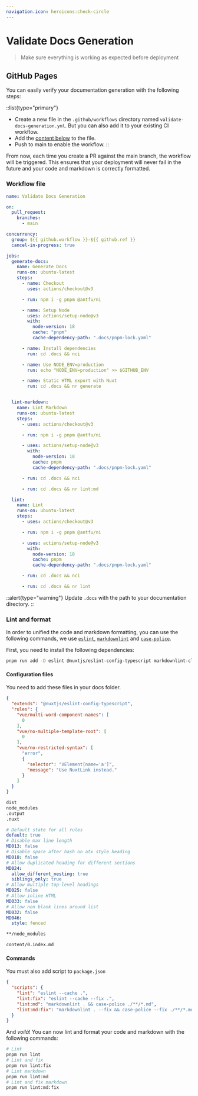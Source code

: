 ```yaml
---
navigation.icon: heroicons:check-circle
---
```


# Validate Docs Generation

> Make sure everything is working as expected before deployment

## GitHub Pages

You can easily verify your documentation generation with the following steps:

::list{type="primary"}
- Create a new file in the `.github/workflows` directory named `validate-docs-generation.yml`. But you can also add it to your existing CI workflow.
- Add the [content below](#workflow-file) to the file.
- Push to main to enable the workflow.
::

From now, each time you create a PR against the main branch, the workflow will be triggered. This ensures that your deployment will never fail in the future and your code and markdown is correctly formatted.

### Workflow file

```yaml [.github/workflows/validate-docs-generation.yml]
name: Validate Docs Generation

on:
  pull_request:
    branches:
      - main

concurrency:
  group: ${{ github.workflow }}-${{ github.ref }}
  cancel-in-progress: true

jobs:
  generate-docs:
    name: Generate Docs
    runs-on: ubuntu-latest
    steps:
      - name: Checkout
        uses: actions/checkout@v3

      - run: npm i -g pnpm @antfu/ni

      - name: Setup Node
        uses: actions/setup-node@v3
        with:
          node-version: 18
          cache: "pnpm"
          cache-dependency-path: ".docs/pnpm-lock.yaml"

      - name: Install dependencies
        run: cd .docs && nci

      - name: Use NODE_ENV=production
        run: echo "NODE_ENV=production" >> $GITHUB_ENV

      - name: Static HTML export with Nuxt
        run: cd .docs && nr generate


  lint-markdown:
    name: Lint Markdown
    runs-on: ubuntu-latest
    steps:
      - uses: actions/checkout@v3

      - run: npm i -g pnpm @antfu/ni

      - uses: actions/setup-node@v3
        with:
          node-version: 18
          cache: pnpm
          cache-dependency-path: ".docs/pnpm-lock.yaml"

      - run: cd .docs && nci

      - run: cd .docs && nr lint:md

  lint:
    name: Lint
    runs-on: ubuntu-latest
    steps:
      - uses: actions/checkout@v3

      - run: npm i -g pnpm @antfu/ni

      - uses: actions/setup-node@v3
        with:
          node-version: 18
          cache: pnpm
          cache-dependency-path: ".docs/pnpm-lock.yaml"

      - run: cd .docs && nci

      - run: cd .docs && nr lint
```

::alert{type="warning"}
Update `.docs` with the path to your documentation directory.
::

### Lint and format

In order to unified the code and markdown formatting, you can use the following commands, we use [`eslint`](https://eslint.org/), [`markdownlint`](https://github.com/igorshubovych/markdownlint-cli) and [`case-police`](https://github.com/antfu/case-police).

First, you need to install the following dependencies:

```bash
pnpm run add -D eslint @nuxtjs/eslint-config-typescript markdownlint-cli case-police
```

#### Configuration files

You need to add these files in your docs folder.

```json [.eslintrc]
{
  "extends": "@nuxtjs/eslint-config-typescript",
  "rules": {
    "vue/multi-word-component-names": [
      0
    ],
    "vue/no-multiple-template-root": [
      0
    ],
    "vue/no-restricted-syntax": [
      "error",
      {
        "selector": "VElement[name='a']",
        "message": "Use NuxtLink instead."
      }
    ]
  }
}
```

```txt [.eslintignore]
dist
node_modules
.output
.nuxt
```

```yaml [.markdownlint.yml]
# Default state for all rules
default: true
# Disable max line length
MD013: false
# Disable space after hash on atx style heading
MD018: false
# Allow duplicated heading for different sections
MD024:
  allow_different_nesting: true
  siblings_only: true
# Allow multiple top-level headings
MD025: false
# Allow inline HTML
MD033: false
# Allow non blank lines around list
MD032: false
MD046:
  style: fenced
```

```txt [.markdownlintignore]
**/node_modules

content/0.index.md
```

#### Commands

You must also add script to `package.json`

```json
{
  "scripts": {
    "lint": "eslint --cache .",
    "lint:fix": "eslint --cache --fix .",
    "lint:md": "markdownlint . && case-police ./**/*.md",
    "lint:md:fix": "markdownlint . --fix && case-police --fix ./**/*.md",
  }
}
```

And *voilà*! You can now lint and format your code and markdown with the following commands:

```bash
# Lint
pnpm run lint
# Lint and fix
pnpm run lint:fix
# Lint markdown
pnpm run lint:md
# Lint and fix markdown
pnpm run lint:md:fix
```
